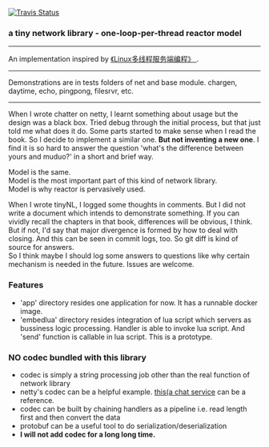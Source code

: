
[![Travis Status](https://travis-ci.org/Nov11/tinyNL.svg?branch=master)](https://travis-ci.org/Nov11/tinyNL)
### a tiny network library - one-loop-per-thread reactor model
***
An implementation inspired by [ 《Linux多线程服务端编程》 ](https://book.douban.com/subject/20471211/).

***
Demonstrations are in tests folders of net and base module.
chargen, daytime, echo, pingpong, filesrvr, etc.
***
When I wrote chatter on netty, I learnt something about usage but the design was a black box.
Tried debug through the initial process, but that just told me what does it do.
Some parts started to make sense when I read the book. So I decide to implement a similar one. **But not inventing a new one**. 
I find it is so hard to answer the question 'what's the difference between yours and muduo?' in a short and brief way.  

Model is the same.  
Model is the most important part of this kind of network library.  
Model is why reactor is pervasively used.  

When I wrote tinyNL, I logged some thoughts in comments. 
But I did not write a document which intends to demonstrate something.
If you can vividly recall the chapters in that book, differences will be obvious, I think.
But if not, I'd say that major divergence is formed by how to deal with closing.
And this can be seen in commit logs, too. So git diff is kind of source for answers.  
So I think maybe I should log some answers to questions like why certain mechanism is needed in the future.
Issues are welcome.

### Features
* 'app' directory resides one application for now. It has a runnable docker image.
* 'embedlua' directory resides integration of lua script which servers as bussiness logic processing. Handler is able to invoke lua script. And 'send' function is callable in lua script. This is a prototype. 


### NO codec bundled with this library
* codec is simply a string processing job other than the real function of network library
* netty's codec can be a helpful example. [this(a chat service](https://github.com/Nov11/chatter) can be a reference.
* codec can be built by chaining handlers as a pipeline i.e. read length first and then convert the data
* protobuf can be a useful tool to do serialization/deserialization
* **I will not add codec for a long long time.** 
